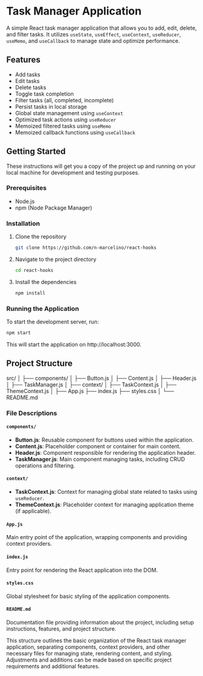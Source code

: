 # Task Manager Application

A simple React task manager application that allows you to add, edit, delete, and filter tasks. It utilizes `useState`, `useEffect`, `useContext`, `useReducer`, `useMemo`, and `useCallback` to manage state and optimize performance.

## Features

- Add tasks
- Edit tasks
- Delete tasks
- Toggle task completion
- Filter tasks (all, completed, incomplete)
- Persist tasks in local storage
- Global state management using `useContext`
- Optimized task actions using `useReducer`
- Memoized filtered tasks using `useMemo`
- Memoized callback functions using `useCallback`

## Getting Started

These instructions will get you a copy of the project up and running on your local machine for development and testing purposes.

### Prerequisites

- Node.js
- npm (Node Package Manager)

### Installation

1. Clone the repository
    ```sh
    git clone https://github.com/n-marcelino/react-hooks
    ```
2. Navigate to the project directory
    ```sh
    cd react-hooks
    ```
3. Install the dependencies
    ```sh
    npm install
    ```

### Running the Application

To start the development server, run:
```sh
npm start
```
This will start the application on http://localhost:3000.

## Project Structure

src/
│
├── components/
│   ├── Button.js
│   ├── Content.js
│   ├── Header.js
│   ├── TaskManager.js
│
├── context/
│   ├── TaskContext.js
│   ├── ThemeContext.js
│
├── App.js
├── index.js
├── styles.css
│
└── README.md


### File Descriptions

#### `components/`

- **Button.js**: Reusable component for buttons used within the application.
- **Content.js**: Placeholder component or container for main content.
- **Header.js**: Component responsible for rendering the application header.
- **TaskManager.js**: Main component managing tasks, including CRUD operations and filtering.

#### `context/`

- **TaskContext.js**: Context for managing global state related to tasks using `useReducer`.
- **ThemeContext.js**: Placeholder context for managing application theme (if applicable).

#### `App.js`

Main entry point of the application, wrapping components and providing context providers.

#### `index.js`

Entry point for rendering the React application into the DOM.

#### `styles.css`

Global stylesheet for basic styling of the application components.

#### `README.md`

Documentation file providing information about the project, including setup instructions, features, and project structure.

This structure outlines the basic organization of the React task manager application, separating components, context providers, and other necessary files for managing state, rendering content, and styling. Adjustments and additions can be made based on specific project requirements and additional features.

